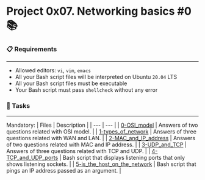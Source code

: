 # Project 0x07. Networking basics #0 📚

### 📋 Requirements
***
* Allowed editors: `vi`, `vim`, `emacs`
* All your Bash script files will be interpreted on Ubuntu `20.04` LTS
* All your Bash script files must be executable
* Your Bash script must pass `shellcheck` without any error

### 🎯 Tasks
***
Mandatory:
| Files | Description |
| --- | --- |
| [0-OSI_model]() | Answers of two questions related with OSI model. |
| [1-types_of_network]() | Answers of three questions related with WAN and LAN. |
| [2-MAC_and_IP_address]() | Answers of two questions related with MAC and IP address. |
| [3-UDP_and_TCP]() | Answers of three questions related with TCP and UDP. |
| [4-TCP_and_UDP_ports]() | Bash script that displays listening ports that only shows listening sockets. |
| [5-is_the_host_on_the_network]() | Bash script that pings an IP address passed as an argument. |
